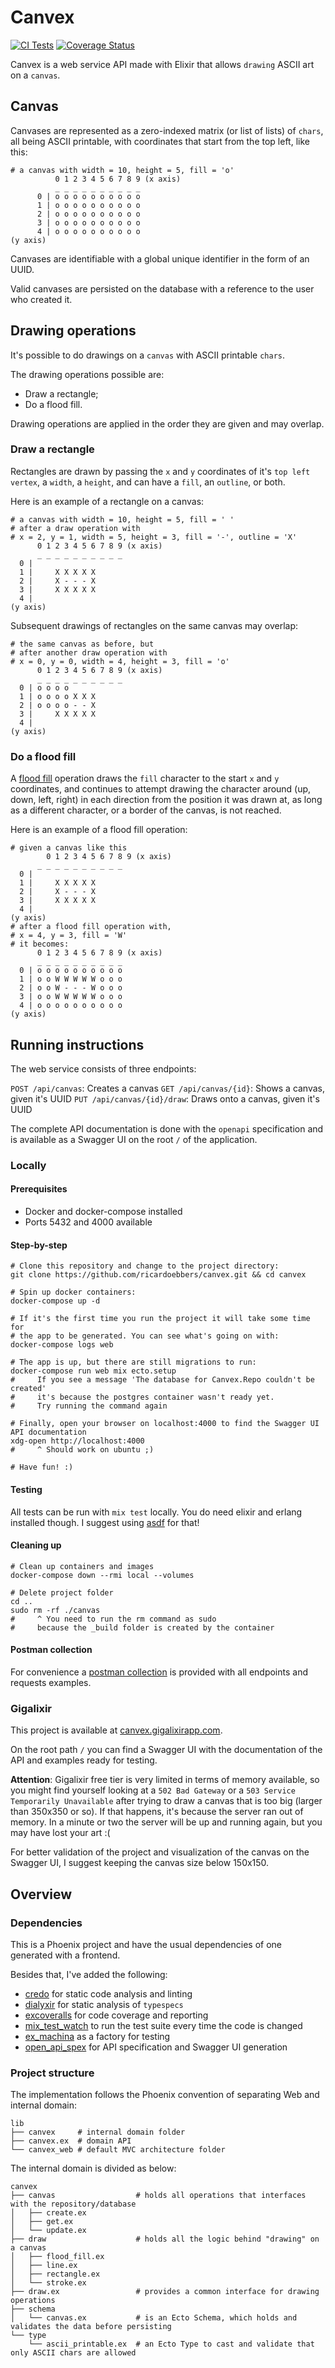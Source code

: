 # Canvex
[![CI Tests](https://github.com/ricardoebbers/canvex/workflows/CI%20Tests/badge.svg)](https://github.com/ricardoebbers/canvex/actions)
[![Coverage Status](https://coveralls.io/repos/github/ricardoebbers/canvex/badge.svg?branch=main)](https://coveralls.io/github/ricardoebbers/canvex?branch=main)

Canvex is a web service API made with Elixir that allows `drawing` ASCII art on a `canvas`.

## Canvas

Canvases are represented as a zero-indexed matrix (or list of lists) of `chars`, all being ASCII printable, with coordinates that start from the top left, like this:
```
# a canvas with width = 10, height = 5, fill = 'o'
          0 1 2 3 4 5 6 7 8 9 (x axis)
          _ _ _ _ _ _ _ _ _ _
      0 | o o o o o o o o o o
      1 | o o o o o o o o o o
      2 | o o o o o o o o o o
      3 | o o o o o o o o o o
      4 | o o o o o o o o o o
(y axis)
```

Canvases are identifiable with a global unique identifier in the form of an UUID.

Valid canvases are persisted on the database with a reference to the user who created it.

## Drawing operations

It's possible to do drawings on a `canvas` with ASCII printable `chars`.

The drawing operations possible are:
  - Draw a rectangle;
  - Do a flood fill.

Drawing operations are applied in the order they are given and may overlap.

### Draw a rectangle

Rectangles are drawn by passing the `x` and `y` coordinates of it's `top left vertex`, a `width`, a `height`, and can have a `fill`, an `outline`, or both.

Here is an example of a rectangle on a canvas:
```
# a canvas with width = 10, height = 5, fill = ' '
# after a draw operation with
# x = 2, y = 1, width = 5, height = 3, fill = '-', outline = 'X'
      0 1 2 3 4 5 6 7 8 9 (x axis)
      _ _ _ _ _ _ _ _ _ _
  0 |                    
  1 |     X X X X X      
  2 |     X - - - X      
  3 |     X X X X X      
  4 |                    
(y axis)
```

Subsequent drawings of rectangles on the same canvas may overlap:
```
# the same canvas as before, but
# after another draw operation with
# x = 0, y = 0, width = 4, height = 3, fill = 'o'
      0 1 2 3 4 5 6 7 8 9 (x axis)
      _ _ _ _ _ _ _ _ _ _
  0 | o o o o            
  1 | o o o o X X X      
  2 | o o o o - - X      
  3 |     X X X X X      
  4 |                    
(y axis)
```

### Do a flood fill

A [flood fill](https://en.wikipedia.org/wiki/Flood_fill) operation draws the `fill` character to the start `x` and `y` coordinates, and continues to attempt drawing the character around (up, down, left, right) in each direction from the position it was drawn at, as long as a different character, or a border of the canvas, is not reached.

Here is an example of a flood fill operation:
```
# given a canvas like this
        0 1 2 3 4 5 6 7 8 9 (x axis)
      _ _ _ _ _ _ _ _ _ _
  0 |                    
  1 |     X X X X X      
  2 |     X - - - X      
  3 |     X X X X X      
  4 |                    
(y axis)
# after a flood fill operation with,
# x = 4, y = 3, fill = 'W'
# it becomes:
      0 1 2 3 4 5 6 7 8 9 (x axis)
      _ _ _ _ _ _ _ _ _ _
  0 | o o o o o o o o o o
  1 | o o W W W W W o o o
  2 | o o W - - - W o o o
  3 | o o W W W W W o o o
  4 | o o o o o o o o o o
(y axis)
```

## Running instructions

The web service consists of three endpoints:

`POST /api/canvas`: Creates a canvas
`GET /api/canvas/{id}`: Shows a canvas, given it's UUID
`PUT /api/canvas/{id}/draw`: Draws onto a canvas, given it's UUID

The complete API documentation is done with the `openapi` specification and is available as a Swagger UI on the root `/` of the application.

### Locally

#### Prerequisites

* Docker and docker-compose installed
* Ports 5432 and 4000 available

#### Step-by-step

```
# Clone this repository and change to the project directory:
git clone https://github.com/ricardoebbers/canvex.git && cd canvex

# Spin up docker containers:
docker-compose up -d

# If it's the first time you run the project it will take some time for
# the app to be generated. You can see what's going on with:
docker-compose logs web 

# The app is up, but there are still migrations to run:
docker-compose run web mix ecto.setup
#     If you see a message 'The database for Canvex.Repo couldn't be created'
#     it's because the postgres container wasn't ready yet.
#     Try running the command again

# Finally, open your browser on localhost:4000 to find the Swagger UI API documentation
xdg-open http://localhost:4000
#     ^ Should work on ubuntu ;)

# Have fun! :)
```

#### Testing

All tests can be run with `mix test` locally. You do need elixir and erlang installed though. I suggest using [asdf](https://thinkingelixir.com/install-elixir-using-asdf/) for that!

#### Cleaning up
```
# Clean up containers and images
docker-compose down --rmi local --volumes

# Delete project folder
cd ..
sudo rm -rf ./canvas
#     ^ You need to run the rm command as sudo
#     because the _build folder is created by the container
```

#### Postman collection

For convenience a [postman collection](./postman/) is provided with all endpoints and requests examples.

### Gigalixir

This project is available at [canvex.gigalixirapp.com](https://canvex.gigalixirapp.com/).

On the root path `/` you can find a Swagger UI with the documentation of the API and examples ready for testing.

**Attention**: Gigalixir free tier is very limited in terms of memory available, so you might find yourself looking at a `502 Bad Gateway` or a `503 Service Temporarily Unavailable` after trying to draw a canvas that is too big (larger than 350x350 or so). If that happens, it's because the server ran out of memory. In a minute or two the server will be up and running again, but you may have lost your art :(

For better validation of the project and visualization of the canvas on the Swagger UI, I suggest keeping the canvas size below 150x150.

## Overview

### Dependencies

This is a Phoenix project and have the usual dependencies of one generated with a frontend.

Besides that, I've added the following:
* [credo](https://github.com/rrrene/credo) for static code analysis and linting
* [dialyxir](https://github.com/jeremyjh/dialyxir) for static analysis of `typespecs`
* [excoveralls](https://github.com/parroty/excoveralls) for code coverage and reporting
* [mix_test_watch](https://github.com/lpil/mix-test.watch) to run the test suite every time the code is changed
* [ex_machina](https://github.com/thoughtbot/ex_machina) as a factory for testing
* [open_api_spex](https://github.com/open-api-spex/open_api_spex) for API specification and Swagger UI generation

### Project structure

The implementation follows the Phoenix convention of separating Web and internal domain:
```
lib
├── canvex     # internal domain folder
├── canvex.ex  # domain API
└── canvex_web # default MVC architecture folder
```

The internal domain is divided as below:
```
canvex
├── canvas                  # holds all operations that interfaces with the repository/database
│   ├── create.ex
│   ├── get.ex
│   └── update.ex
├── draw                    # holds all the logic behind "drawing" on a canvas
│   ├── flood_fill.ex
│   ├── line.ex
│   ├── rectangle.ex
│   └── stroke.ex
├── draw.ex                 # provides a common interface for drawing operations
├── schema                  
│   └── canvas.ex           # is an Ecto Schema, which holds and validates the data before persisting
└── type
    └── ascii_printable.ex  # an Ecto Type to cast and validate that only ASCII chars are allowed
```